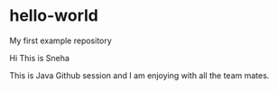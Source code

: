 # hello-world
My first example repository

Hi This is Sneha 

This is Java Github session and I am enjoying with all the team mates.